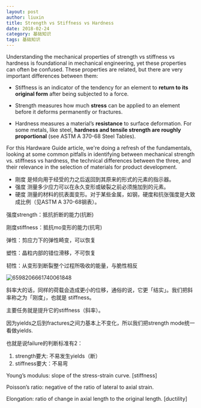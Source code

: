 ```yaml
---
layout: post
author: liuxin
title: Strength vs Stiffness vs Hardness 
date: 2018-02-24
category: 基础知识
tags: 基础知识
---
```


Understanding the mechanical properties of strength vs stiffness vs hardness is foundational in mechanical engineering, yet these properties can often be confused. These properties are related, but there are very important differences between them:

- Stiffness is an indicator of the tendency for an element to **return to its original form** after being subjected to a force.

- Strength measures how much **stress** can be applied to an element before it deforms permanently or fractures.

- Hardness measures a material’s **resistance** to surface deformation. For some metals, like steel, **hardness and tensile strength are roughly proportional** (see ASTM A 370-68 Steel Tables).

For this Hardware Guide article, we're doing a refresh of the fundamentals, looking at some common pitfalls in identifying between mechanical strength vs. stiffness vs hardness, the technical differences between the three, and their relevance in the selection of materials for product development.

- 刚度 是倾向用于经受的力之后返回到其原来的形式的元素的指示器。
- 强度 测量多少应力可以在永久变形或破裂之前必须施加到的元素。
- 硬度 测量的材料的抗表面变形。对于某些金属，如钢，硬度和抗张强度是大致成比例（见ASTM A 370-68钢表）。

强度strength：抵抗折断的能力(抗断)

刚度stiffness：抵抗mo变形的能力(抗弯)

弹性：剪应力下的弹性畸变，可以恢复

塑性：晶粒内部的错位滑移，不可恢复

韧性：从变形到断裂整个过程所吸收的能量，与脆性相反

![6598206661740061848](https://i.imgur.com/j5fp9XF.png)

斜率大的话，同样的荷载会造成更小的位移，通俗的说，它更「结实」。我们把斜率称之为「刚度」，也就是 stiffness。

主要任务就是提升它的stiffness（斜率）。

因为yields之后到fractures之间力基本上不变化，所以我们把strength mode统一看做yields.

也就是说failure的判断标准有2：
1. strength要大: 不易发生yields（断）
2. stiffness要大：不易弯

Young’s modulus: slope of the stress-strain curve. [stiffness]

Poisson’s ratio: negative of the ratio of lateral to axial strain.

Elongation: ratio of change in axial length to the original length. [ductility]


